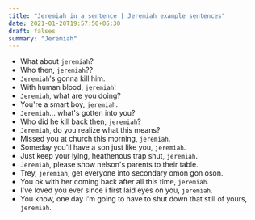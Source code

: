 ```yaml
---
title: "Jeremiah in a sentence | Jeremiah example sentences"
date: 2021-01-20T19:57:50+05:30
draft: falses
summary: "Jeremiah"
---
```

- What about `jeremiah`?
- Who then, `jeremiah`??
- `Jeremiah`'s gonna kill him.
- With human blood, `jeremiah`!
- `Jeremiah`, what are you doing?
- You're a smart boy, `jeremiah`.
- `Jeremiah`... what's gotten into you?
- Who did he kill back then, `jeremiah`?
- `Jeremiah`, do you realize what this means?
- Missed you at church this morning, `jeremiah`.
- Someday you'll have a son just like you, `jeremiah`.
- Just keep your lying, heathenous trap shut, `jeremiah`.
- `Jeremiah`, please show nelson's parents to their table.
- Trey, `jeremiah`, get everyone into secondary omon gon oson.
- You ok with her coming back after all this time, `jeremiah`.
- I've loved you ever since i first laid eyes on you, `jeremiah`.
- You know, one day i'm going to have to shut down that still of yours, `jeremiah`.
                 
